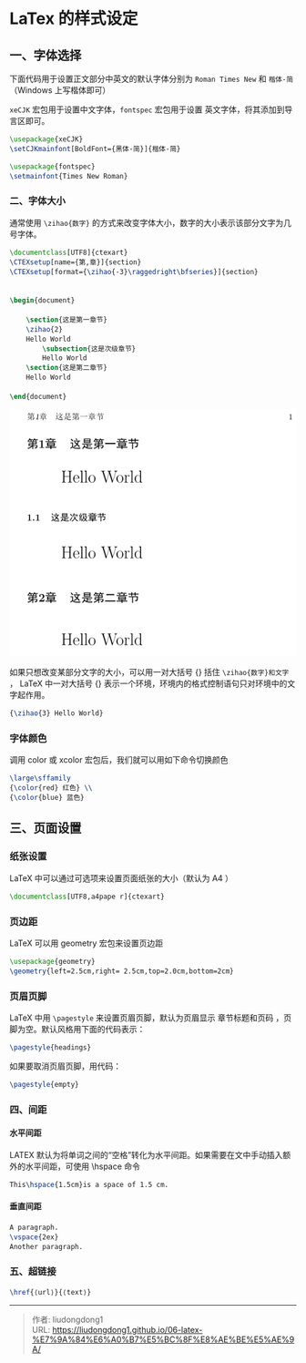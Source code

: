 # LaTex 的样式设定


## 一、字体选择

下⾯代码⽤于设置正⽂部分中英⽂的默认字体分别为 `Roman Times New` 和 `楷体-简` （Windows 上写楷体即可）

`xeCJK` 宏包⽤于设置中⽂字体，`fontspec` 宏包⽤于设置 英⽂字体，将其添加到导⾔区即可。
```latex
\usepackage{xeCJK} 
\setCJKmainfont[BoldFont={黑体-简}]{楷体-简} 
```
```latex
\usepackage{fontspec} 
\setmainfont{Times New Roman}
```

### 二、字体大小

通常使⽤ `\zihao{数字}` 的⽅式来改变字体⼤⼩，数字的⼤⼩表⽰该部分⽂字为⼏号字体。
```latex
\documentclass[UTF8]{ctexart} 
\CTEXsetup[name={第,章}]{section}
\CTEXsetup[format={\zihao{-3}\raggedright\bfseries}]{section}


\begin{document} 

    \section{这是第一章节} 
    \zihao{2} 
    Hello World 
        \subsection{这是次级章节} 
        Hello World
    \section{这是第二章节} 
    Hello World 

\end{document}
```
![](https://raw.githubusercontent.com/qinnian/FigureBed/master/20200216210749.png)

如果只想改变某部分⽂字的⼤⼩，可以⽤⼀对⼤括号 {} 括住 `\zihao{数字}和⽂字` ， LaTeX 中⼀对⼤括号 {} 表⽰⼀个环境，环境内的格式控制语句只对环境中的⽂字起作⽤。
```latex
{\zihao{3} Hello World}
```
### 字体颜色

调用 color 或 xcolor 宏包后，我们就可以用如下命令切换颜色

```latex
\large\sffamily
{\color{red} 红色} \\
{\color{blue} 蓝色}
```
## 三、页面设置

### 纸张设置

LaTeX 中可以通过可选项来设置⻚⾯纸张的⼤⼩（默认为 A4 ）

```latex
\documentclass[UTF8,a4pape r]{ctexart}
```

### 页边距

LaTeX 可以⽤ geometry 宏包来设置⻚边距

```latex
\usepackage{geometry} 
\geometry{left=2.5cm,right= 2.5cm,top=2.0cm,bottom=2cm}
```
### 页眉页脚

LaTeX 中⽤ `\pagestyle` 来设置⻚眉⻚脚，默认为⻚眉显⽰ 章节标题和⻚码 ，⻚脚为空。默认⻛格⽤下⾯的代码表⽰：

```latex
\pagestyle{headings}
```

如果要取消⻚眉⻚脚，⽤代码：
```latex
\pagestyle{empty}
```

### 四、间距

#### 水平间距

LATEX 默认为将单词之间的“空格”转化为水平间距。如果需要在文中手动插入额外的水平间距，可使用 \hspace 命令

```latex
This\hspace{1.5cm}is a space of 1.5 cm.
```

#### 垂直间距

```latex
A paragraph.
\vspace{2ex}
Another paragraph.
```

### 五、超链接

```latex
\href{⟨url⟩}{⟨text⟩}
```



---

> 作者: liudongdong1  
> URL: https://liudongdong1.github.io/06-latex-%E7%9A%84%E6%A0%B7%E5%BC%8F%E8%AE%BE%E5%AE%9A/  

